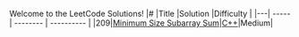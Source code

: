 Welcome to the LeetCode Solutions!
|#  |Title  |Solution  |Difficulty  |
|---| ----- | -------- | ---------- |
|209|[Minimum Size Subarray Sum](https://leetcode.com/problems/minimum-size-subarray-sum/)|[C++](https://github.com/hooting/leetcode/blob/master/MinimumSizeSubarraySum.cpp)|Medium|
